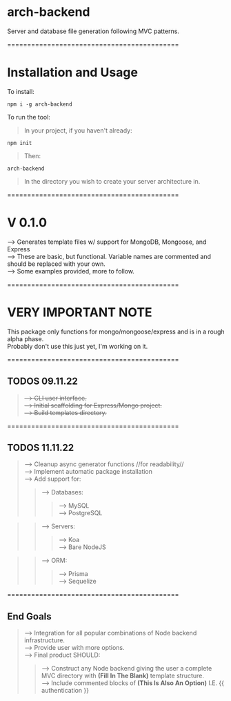 # arch-backend  
Server and database file generation following MVC patterns.  

===========================================  

# Installation and Usage 
To install:  

    npm i -g arch-backend  
    
To run the tool:  

> In your project, if you haven't already:  

    npm init  
    
> Then:  

    arch-backend  

> In the directory you wish to create your server architecture in.  


===========================================  
# V 0.1.0
--> Generates template files w/ support for MongoDB, Mongoose, and Express  
--> These are basic, but functional.  Variable names are commented and should be replaced with your own.  
--> Some examples provided, more to follow.  

===========================================  

# VERY IMPORTANT NOTE
This package only functions for mongo/mongoose/express and is in a rough alpha phase.  
Probably don't use this just yet, I'm working on it. 

===========================================  

## TODOS 09.11.22  
> ~~--> CLI user interface.~~  
> ~~--> Initial scaffolding for Express/Mongo project.~~  
> ~~--> Build templates directory.~~  

===========================================  
## TODOS 11.11.22
> --> Cleanup async generator functions //for readability//  
> --> Implement automatic package installation  
> --> Add support for:  
>> --> Databases:  
>>> --> MySQL  
>>> --> PostgreSQL  

>> --> Servers:   
>>> --> Koa  
>>> --> Bare NodeJS  

>> --> ORM:  
>>> --> Prisma  
>>> --> Sequelize  

===========================================  
## End Goals
> --> Integration for all popular combinations of Node backend infrastructure.  
> --> Provide user with more options.  
> --> Final product SHOULD:  
>> --> Construct any Node backend giving the user a complete MVC directory with **(Fill In The Blank)** template structure.  
>> --> Include commented blocks of **(This Is Also An Option)** I.E. {{ authentication }}
